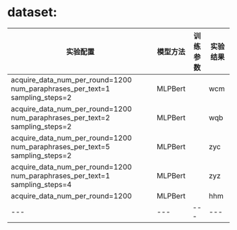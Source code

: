 #  dataset:

|实验配置|模型方法|训练参数|实验结果|
|---|---|---|---|
|acquire_data_num_per_round=1200 num_paraphrases_per_text=1 sampling_steps=2|MLPBert||wcm|
|acquire_data_num_per_round=1200 num_paraphrases_per_text=2 sampling_steps=2|MLPBert||wqb|
|acquire_data_num_per_round=1200 num_paraphrases_per_text=5 sampling_steps=2|MLPBert||zyc|
|acquire_data_num_per_round=1200 num_paraphrases_per_text=1 sampling_steps=4|MLPBert||zyz|
|acquire_data_num_per_round=1200 |MLPBert||hhm|
|---|---|---|---|


